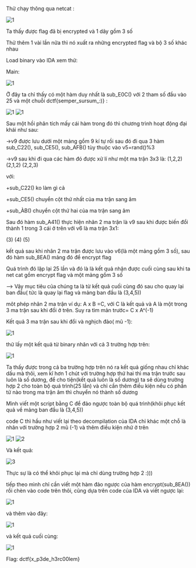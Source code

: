 Thử chạy thông qua netcat :

![1](https://user-images.githubusercontent.com/84214843/120599004-266da300-c471-11eb-8608-ee21af9806bb.png)

Ta thấy được flag đã bị encrypted và 1 dãy gồm 3 số

Thử thêm 1 vài lần nữa thì nó xuất ra những encrypted flag và bộ 3 số khác nhau

Load binary vào IDA xem thử:

Main:

![1](https://user-images.githubusercontent.com/84214843/120601236-e2c86880-c473-11eb-9f49-59d464ce9158.png)

Ở đây ta chỉ thấy có một hàm duy nhất là sub_E0C() với 2 tham số đầu vào 25 và một chuỗi dctf{semper_sursum_:)} :

![1](https://user-images.githubusercontent.com/84214843/120601606-5e2a1a00-c474-11eb-9072-8e56fe89495a.png)
![1](https://user-images.githubusercontent.com/84214843/120601703-7d28ac00-c474-11eb-9303-cb7f498024a5.png)

Sau một hồi phân tích mấy cái hàm trong đó thì chương trình hoạt động đại khái như sau:

->v9 được lưu dưới một mảng gồm 9 kí tự rồi sau đó đi qua 3 hàm sub_C22(), sub_CE5(), sub_AFB() tùy thuộc vào v5=rand()%3

->v9 sau khi đi qua các hàm đó được xử lí như một ma trận 3x3 là:
      (1,2,2)
      (2,1,2)
      (2,2,3)
   
   với:
      
 +sub_C22() ko làm gì cả
 
 +sub_CE5() chuyển cột thứ nhất của ma trận sang âm
 
 +sub_ÀB() chuyển cột thứ hai của ma trận sang âm
 
Sau đó hàm sub_A41() thực hiện nhân 2 ma trận là v9 sau khi được biến đổi thành 1 trong 3 cái ở trên với v6 là ma trận 3x1:

   (3)
   (4)
   (5)
 
kết quả sau khi nhân 2 ma trận được lưu vào v6(là một mảng gồm 3 số), sau đó hàm sub_8EA() mảng đó để encrypt flag

Quá trình đó lặp lại 25 lần và đó là là kết quả nhận được cuối cùng sau khi ta net cat gồm encrypt flag và một mảng gồm 3 số

--> Vậy mục tiêu của chúng ta là từ kết quả cuối cùng đó sau cho quay lại ban đầu( tức là quay lại flag và mảng ban đầu là (3,4,5))

môt phép nhân 2 ma trận ví dụ: A x B =C, với C là kết quả và A là một trong 3 ma trận sau khi đổi ở trên. Suy ra tìm mản trước= C x A^(-1)

Kết quả 3 ma trận sau khi đổi và nghịch đảo( mũ -1):

![1](https://user-images.githubusercontent.com/84214843/120604561-5fa91180-c477-11eb-80da-fd086f0d6c86.png)

thử lấy một kết quả từ binary nhân với cả 3 trường hợp trên:

![1](https://user-images.githubusercontent.com/84214843/120604754-8b2bfc00-c477-11eb-8d6f-fac83a2a6db4.png)

Ta thấy được trong cả ba trường hợp trên nó ra kết quả giống nhau chỉ khác dấu mà thôi, xem kĩ hơn 1 chút với trường hợp thứ hai thì ma trận trước sau luôn là số dương, để cho tiện(kết quả luôn là số dương) ta sẽ dùng trường hợp 2 cho toàn bộ quá trình(25 lần) và chỉ cần thêm điều kiện nếu có phần tử nào trong ma trận âm thì chuyển nó thành số dương

Mình viết một script bằng C để đảo ngược toàn bộ quá trình(khôi phục kết quả về mảng ban đầu là (3,4,5))

code C thì hầu như viết lại theo decompilation của IDA chỉ khác một chỗ là nhân với trường hợp 2 mũ (-1) và thêm điều kiện nhứ ở trên 

![1](https://user-images.githubusercontent.com/84214843/120606159-13f76780-c479-11eb-9ade-38debd32e605.png)
![2](https://user-images.githubusercontent.com/84214843/120606173-18238500-c479-11eb-88d4-2cf32f065ec6.png)

Và kết quả: 

![3](https://user-images.githubusercontent.com/84214843/120606204-207bc000-c479-11eb-8ddc-8a107ebe7423.png)

Thực sự là có thể khôi phục lại mà chỉ dùng trường hợp 2 :)))

tiếp theo mình chỉ cần viết một hàm đảo ngược của hàm encrypt(sub_8EA()) rồi chèn vào code trên thôi, cũng dựa trên code của IDA và viết ngược lại:

![1](https://user-images.githubusercontent.com/84214843/120606916-e19a3a00-c479-11eb-9319-218fd28307f3.png)

và thêm vào đây:

![1](https://user-images.githubusercontent.com/84214843/120607132-18705000-c47a-11eb-8ec5-f845d8972654.png)


và kết quả cuối cùng:

![1](https://user-images.githubusercontent.com/84214843/120607239-30e06a80-c47a-11eb-99fa-e35925520933.png)

Flag: dctf{x_p3de_h3rc00lem}













